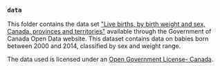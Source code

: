 ### `data`

This folder contains the data set ["Live births, by birth weight and sex, Canada, provinces and territories"](http://open.canada.ca/data/en/dataset/ea67173c-4f76-4259-83e5-557e97ae85fd) available through the Government of Canada Open Data website.  This dataset contains data on babies born between 2000 and 2014, classified by sex and weight range.

  The data used is licensed under an [Open Government License- Canada](http://open.canada.ca/en/open-government-licence-canada).
